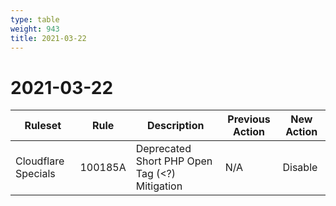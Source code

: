 ```yaml
---
type: table
weight: 943
title: 2021-03-22
---
```


# 2021-03-22

<TableWrap><table style="width: 100%">

<thead>
  <tr>
    <th>Ruleset</th>
    <th>Rule</th>
    <th>Description</th>
    <th>Previous Action</th>
    <th>New Action</th>
  </tr>
</thead>
<tbody>
  <tr>
    <td>Cloudflare Specials</td>
    <td>100185A</td>
    <td>Deprecated Short PHP Open Tag (&lt;?) Mitigation</td>
    <td>N/A</td>
    <td>Disable</td>
  </tr>
</tbody>

</table></TableWrap>
